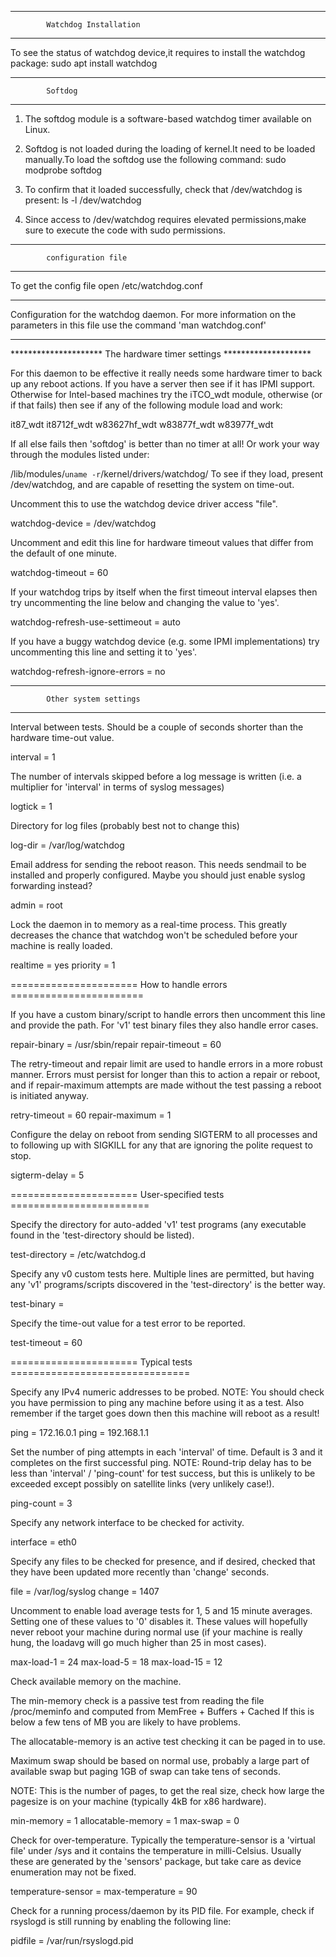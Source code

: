 *****************************************************************
			Watchdog Installation
******************************************************************
To see the status of watchdog device,it requires to install the watchdog package:
sudo apt install watchdog


****************************************************************
			Softdog
***************************************************************** 
1. The softdog module is a software-based watchdog timer available on Linux.

2. Softdog is not loaded during the loading of kernel.It need to be loaded manually.To load the softdog use the following command:
sudo modprobe softdog

3. To confirm that it loaded successfully, check that /dev/watchdog is present:
ls -l /dev/watchdog

4. Since access to /dev/watchdog requires elevated permissions,make sure to execute the code with sudo permissions.

*****************************************************************
			configuration file
****************************************************************

To get the config file open /etc/watchdog.conf

 **********************************************************************
 Configuration for the watchdog daemon. For more information on the
 parameters in this file use the command 'man watchdog.conf'
 *********************************************************************

********************* The hardware timer settings ********************

 For this daemon to be effective it really needs some hardware timer
 to back up any reboot actions. If you have a server then see if it
 has IPMI support. Otherwise for Intel-based machines try the iTCO_wdt
 module, otherwise (or if that fails) then see if any of the following
 module load and work:

 it87_wdt it8712f_wdt w83627hf_wdt w83877f_wdt w83977f_wdt

 If all else fails then 'softdog' is better than no timer at all!
 Or work your way through the modules listed under:

 /lib/modules/`uname -r`/kernel/drivers/watchdog/
 To see if they load, present /dev/watchdog, and are capable of
resetting the system on time-out.

Uncomment this to use the watchdog device driver access "file".

watchdog-device		= /dev/watchdog

Uncomment and edit this line for hardware timeout values that differ
from the default of one minute.

watchdog-timeout	= 60

If your watchdog trips by itself when the first timeout interval
 elapses then try uncommenting the line below and changing the
 value to 'yes'.

watchdog-refresh-use-settimeout	= auto

If you have a buggy watchdog device (e.g. some IPMI implementations)
try uncommenting this line and setting it to 'yes'.

watchdog-refresh-ignore-errors	= no

*********************************************************************
			Other system settings
*********************************************************************

Interval between tests. Should be a couple of seconds shorter than
the hardware time-out value.

interval		= 1

The number of intervals skipped before a log message is written (i.e.
a multiplier for 'interval' in terms of syslog messages)

logtick        = 1

Directory for log files (probably best not to change this)

log-dir		= /var/log/watchdog

Email address for sending the reboot reason. This needs sendmail to
be installed and properly configured. Maybe you should just enable
syslog forwarding instead?

admin			= root

Lock the daemon in to memory as a real-time process. This greatly
decreases the chance that watchdog won't be scheduled before your
machine is really loaded.

realtime		= yes
priority		= 1

  ====================== How to handle errors  =======================

 If you have a custom binary/script to handle errors then uncomment
 this line and provide the path. For 'v1' test binary files they also
 handle error cases.

repair-binary		= /usr/sbin/repair
repair-timeout		= 60

 The retry-timeout and repair limit are used to handle errors in a
 more robust manner. Errors must persist for longer than this to
 action a repair or reboot, and if repair-maximum attempts are
 made without the test passing a reboot is initiated anyway.

retry-timeout		= 60
repair-maximum		= 1

 Configure the delay on reboot from sending SIGTERM to all processes
 and to following up with SIGKILL for any that are ignoring the polite
 request to stop.

sigterm-delay		= 5

 ====================== User-specified tests ========================

 Specify the directory for auto-added 'v1' test programs (any executable
 found in the 'test-directory should be listed).

test-directory = /etc/watchdog.d

 Specify any v0 custom tests here. Multiple lines are permitted, but
 having any 'v1' programs/scripts discovered in the 'test-directory' is
 the better way.

test-binary		=

 Specify the time-out value for a test error to be reported.

test-timeout		= 60

 ====================== Typical tests ===============================

 Specify any IPv4 numeric addresses to be probed.
 NOTE: You should check you have permission to ping any machine before
 using it as a test. Also remember if the target goes down then this
 machine will reboot as a result!

ping			= 172.16.0.1
ping			= 192.168.1.1

 Set the number of ping attempts in each 'interval' of time. Default
 is 3 and it completes on the first successful ping.
 NOTE: Round-trip delay has to be less than 'interval' / 'ping-count'
 for test success, but this is unlikely to be exceeded except possibly
 on satellite links (very unlikely case!).

ping-count		= 3

 Specify any network interface to be checked for activity.

interface		= eth0

 Specify any files to be checked for presence, and if desired, checked
 that they have been updated more recently than 'change' seconds.

file			= /var/log/syslog
change			= 1407

 Uncomment to enable load average tests for 1, 5 and 15 minute
 averages. Setting one of these values to '0' disables it. These
 values will hopefully never reboot your machine during normal use
 (if your machine is really hung, the loadavg will go much higher
 than 25 in most cases).

max-load-1		= 24
max-load-5		= 18
max-load-15		= 12

 Check available memory on the machine.

 The min-memory check is a passive test from reading the file
 /proc/meminfo and computed from MemFree + Buffers + Cached
 If this is below a few tens of MB you are likely to have problems.

 The allocatable-memory is an active test checking it can be paged
 in to use.

 Maximum swap should be based on normal use, probably a large part of
 available swap but paging 1GB of swap can take tens of seconds.

 NOTE: This is the number of pages, to get the real size, check how
 large the pagesize is on your machine (typically 4kB for x86 hardware).

min-memory		= 1
allocatable-memory	= 1
max-swap = 0

 Check for over-temperature. Typically the temperature-sensor is a
 'virtual file' under /sys and it contains the temperature in
 milli-Celsius. Usually these are generated by the 'sensors' package,
 but take care as device enumeration may not be fixed.

temperature-sensor	=
max-temperature	= 90

 Check for a running process/daemon by its PID file. For example,
 check if rsyslogd is still running by enabling the following line:

pidfile		= /var/run/rsyslogd.pid

